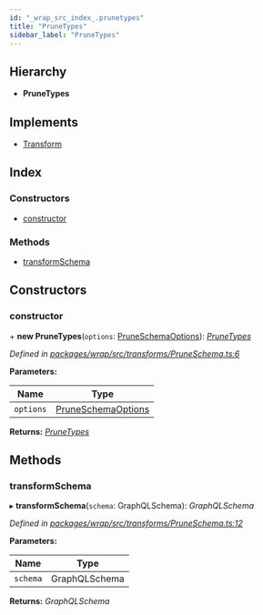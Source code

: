 ```yaml
---
id: "_wrap_src_index_.prunetypes"
title: "PruneTypes"
sidebar_label: "PruneTypes"
---
```


## Hierarchy

* **PruneTypes**

## Implements

* [Transform](../interfaces/_utils_src_index_.transform)

## Index

### Constructors

* [constructor](_wrap_src_index_.prunetypes.md#constructor)

### Methods

* [transformSchema](_wrap_src_index_.prunetypes.md#transformschema)

## Constructors

###  constructor

\+ **new PruneTypes**(`options`: [PruneSchemaOptions](../interfaces/_utils_src_index_.pruneschemaoptions)): *[PruneTypes](_wrap_src_index_.prunetypes)*

*Defined in [packages/wrap/src/transforms/PruneSchema.ts:6](https://github.com/ardatan/graphql-tools/blob/master/packages/wrap/src/transforms/PruneSchema.ts#L6)*

**Parameters:**

Name | Type |
------ | ------ |
`options` | [PruneSchemaOptions](../interfaces/_utils_src_index_.pruneschemaoptions) |

**Returns:** *[PruneTypes](_wrap_src_index_.prunetypes)*

## Methods

###  transformSchema

▸ **transformSchema**(`schema`: GraphQLSchema): *GraphQLSchema*

*Defined in [packages/wrap/src/transforms/PruneSchema.ts:12](https://github.com/ardatan/graphql-tools/blob/master/packages/wrap/src/transforms/PruneSchema.ts#L12)*

**Parameters:**

Name | Type |
------ | ------ |
`schema` | GraphQLSchema |

**Returns:** *GraphQLSchema*
